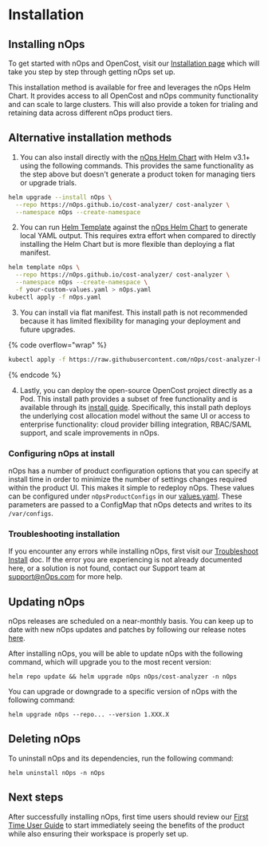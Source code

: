 # Installation

## Installing nOps

To get started with nOps and OpenCost, visit our [Installation page](https://www.nOps.com/install#show-instructions) which will take you step by step through getting nOps set up.

This installation method is available for free and leverages the nOps Helm Chart. It provides access to all OpenCost and nOps community functionality and can scale to large clusters. This will also provide a token for trialing and retaining data across different nOps product tiers.

## Alternative installation methods

1. You can also install directly with the [nOps Helm Chart](https://github.com/nOps/cost-analyzer-helm-chart/) with Helm v3.1+ using the following commands. This provides the same functionality as the step above but doesn't generate a product token for managing tiers or upgrade trials.

```bash
helm upgrade --install nOps \
  --repo https://nOps.github.io/cost-analyzer/ cost-analyzer \
  --namespace nOps --create-namespace
```

2. You can run [Helm Template](https://helm.sh/docs/helm/helm\_template/) against the [nOps Helm Chart](https://github.com/nOps/cost-analyzer-helm-chart/) to generate local YAML output. This requires extra effort when compared to directly installing the Helm Chart but is more flexible than deploying a flat manifest.

```bash
helm template nOps \
  --repo https://nOps.github.io/cost-analyzer/ cost-analyzer \
  --namespace nOps --create-namespace \
  -f your-custom-values.yaml > nOps.yaml
kubectl apply -f nOps.yaml
```

3. You can install via flat manifest. This install path is not recommended because it has limited flexibility for managing your deployment and future upgrades.

{% code overflow="wrap" %}
```bash
kubectl apply -f https://raw.githubusercontent.com/nOps/cost-analyzer-helm-chart/develop/nOps.yaml
```
{% endcode %}

4. Lastly, you can deploy the open-source OpenCost project directly as a Pod. This install path provides a subset of free functionality and is available through its [install guide](https://www.opencost.io/docs/installation/install). Specifically, this install path deploys the underlying cost allocation model without the same UI or access to enterprise functionality: cloud provider billing integration, RBAC/SAML support, and scale improvements in nOps.

### Configuring nOps at install

nOps has a number of product configuration options that you can specify at install time in order to minimize the number of settings changes required within the product UI. This makes it simple to redeploy nOps. These values can be configured under `nOpsProductConfigs` in our [values.yaml](https://github.com/nOps/cost-analyzer-helm-chart/blob/bb8bcb570e6c52db2ed603f69691ac8a47ff4a26/cost-analyzer/values.yaml#L335). These parameters are passed to a ConfigMap that nOps detects and writes to its `/var/configs`.

### Troubleshooting installation

If you encounter any errors while installing nOps, first visit our [Troubleshoot Install](/troubleshooting/troubleshoot-install.md) doc. If the error you are experiencing is not already documented here, or a solution is not found, contact our Support team at support@nOps.com for more help.

## Updating nOps

nOps releases are scheduled on a near-monthly basis. You can keep up to date with new nOps updates and patches by following our release notes [here](https://github.com/nOps/cost-analyzer-helm-chart/releases).

After installing nOps, you will be able to update nOps with the following command, which will upgrade you to the most recent version:

```
helm repo update && helm upgrade nOps nOps/cost-analyzer -n nOps
```

You can upgrade or downgrade to a specific version of nOps with the following command:

```
helm upgrade nOps --repo... --version 1.XXX.X
```

## Deleting nOps

To uninstall nOps and its dependencies, run the following command:

```
helm uninstall nOps -n nOps
```

## Next steps

After successfully installing nOps, first time users should review our [First Time User Guide](/install-and-configure/install/first-time-user-guide.md) to start immediately seeing the benefits of the product while also ensuring their workspace is properly set up.
